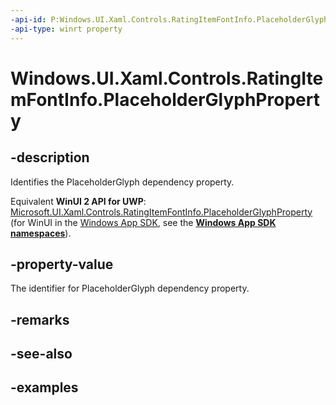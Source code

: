 ```yaml
---
-api-id: P:Windows.UI.Xaml.Controls.RatingItemFontInfo.PlaceholderGlyphProperty
-api-type: winrt property
---
```


<!-- Property syntax.
public DependencyProperty PlaceholderGlyphProperty { get; }
-->

# Windows.UI.Xaml.Controls.RatingItemFontInfo.PlaceholderGlyphProperty

## -description

Identifies the PlaceholderGlyph dependency property.

Equivalent **WinUI 2 API for UWP**: [Microsoft.UI.Xaml.Controls.RatingItemFontInfo.PlaceholderGlyphProperty](/windows/winui/api/microsoft.ui.xaml.controls.ratingitemfontinfo.placeholderglyphproperty) (for WinUI in the [Windows App SDK](/windows/apps/windows-app-sdk/), see the **[Windows App SDK namespaces](/windows/windows-app-sdk/api/winrt/)**).

## -property-value

The identifier for PlaceholderGlyph dependency property.

## -remarks

## -see-also

## -examples

